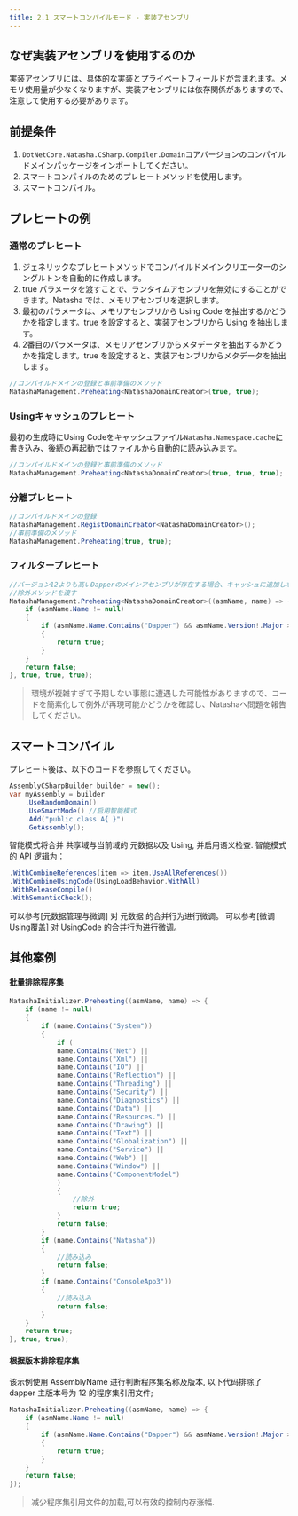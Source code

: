 ```yaml
---
title: 2.1 スマートコンパイルモード - 実装アセンブリ
---
```


## なぜ実装アセンブリを使用するのか

実装アセンブリには、具体的な実装とプライベートフィールドが含まれます。メモリ使用量が少なくなりますが、実装アセンブリには依存関係がありますので、注意して使用する必要があります。

## 前提条件

1. `DotNetCore.Natasha.CSharp.Compiler.Domain`コアバージョンのコンパイルドメインパッケージをインポートしてください。
2. スマートコンパイルのためのプレヒートメソッドを使用します。
3. スマートコンパイル。

## プレヒートの例

### 通常のプレヒート

1. ジェネリックなプレヒートメソッドでコンパイルドメインクリエーターのシングルトンを自動的に作成します。
2. true パラメータを渡すことで、ランタイムアセンブリを無効にすることができます。Natasha では、メモリアセンブリを選択します。
3. 最初のパラメータは、メモリアセンブリから Using Code を抽出するかどうかを指定します。true を設定すると、実装アセンブリから Using を抽出します。
4. 2番目のパラメータは、メモリアセンブリからメタデータを抽出するかどうかを指定します。true を設定すると、実装アセンブリからメタデータを抽出します。

```cs
//コンパイルドメインの登録と事前準備のメソッド
NatashaManagement.Preheating<NatashaDomainCreator>(true, true);
```

### Usingキャッシュのプレヒート

最初の生成時にUsing Codeをキャッシュファイル`Natasha.Namespace.cache`に書き込み、後続の再起動ではファイルから自動的に読み込みます。

```cs
//コンパイルドメインの登録と事前準備のメソッド
NatashaManagement.Preheating<NatashaDomainCreator>(true, true, true);
```

### 分離プレヒート

```cs
//コンパイルドメインの登録
NatashaManagement.RegistDomainCreator<NatashaDomainCreator>();
//事前準備のメソッド
NatashaManagement.Preheating(true, true);
```

### フィルタープレヒート

```cs
//バージョン12よりも高いDapperのメインアセンブリが存在する場合、キャッシュに追加しないでください。
//除外メソッドを渡す
NatashaManagement.Preheating<NatashaDomainCreator>((asmName, name) => {
    if (asmName.Name != null)
    {
        if (asmName.Name.Contains("Dapper") && asmName.Version!.Major > 12)
        {
            return true;
        }
    }
    return false;
}, true, true, true);
```

> 環境が複雑すぎて予期しない事態に遭遇した可能性がありますので、コードを簡素化して例外が再現可能かどうかを確認し、Natashaへ問題を報告してください。

## スマートコンパイル

プレヒート後は、以下のコードを参照してください。

```cs
AssemblyCSharpBuilder builder = new();
var myAssembly = builder
    .UseRandomDomain()
    .UseSmartMode() //启用智能模式
    .Add("public class A{ }")
    .GetAssembly();
```

智能模式将合并 共享域与当前域的 元数据以及 Using, 并启用语义检查.
智能模式的 API 逻辑为：

```cs
.WithCombineReferences(item => item.UseAllReferences())
.WithCombineUsingCode(UsingLoadBehavior.WithAll)
.WithReleaseCompile()
.WithSemanticCheck();
```

可以参考[元数据管理与微调] 对 元数据 的合并行为进行微调。
可以参考[微调Using覆盖] 对 UsingCode 的合并行为进行微调。

## 其他案例

#### 批量排除程序集

```cs
NatashaInitializer.Preheating((asmName, name) => {
    if (name != null)
    {
        if (name.Contains("System"))
        {
            if (
            name.Contains("Net") ||
            name.Contains("Xml") ||
            name.Contains("IO") ||
            name.Contains("Reflection") ||
            name.Contains("Threading") ||
            name.Contains("Security") ||
            name.Contains("Diagnostics") ||
            name.Contains("Data") ||
            name.Contains("Resources.") ||
            name.Contains("Drawing") ||
            name.Contains("Text") ||
            name.Contains("Globalization") ||
            name.Contains("Service") ||
            name.Contains("Web") ||
            name.Contains("Window") ||
            name.Contains("ComponentModel")
            )
            {
                //除外
                return true;
            }
            return false;
        }
        if (name.Contains("Natasha"))
        {
            //読み込み
            return false;
        }
        if (name.Contains("ConsoleApp3"))
        {
            //読み込み
            return false;
        }
    }
    return true;
}, true, true);
```

#### 根据版本排除程序集

该示例使用 AssemblyName 进行判断程序集名称及版本, 以下代码排除了 dapper 主版本号为 12 的程序集引用文件;

```cs
NatashaInitializer.Preheating((asmName, name) => {
    if (asmName.Name != null)
    {
        if (asmName.Name.Contains("Dapper") && asmName.Version!.Major > 12)
        {
            return true;
        }
    }
    return false;
});
```

> 减少程序集引用文件的加载,可以有效的控制内存涨幅.
